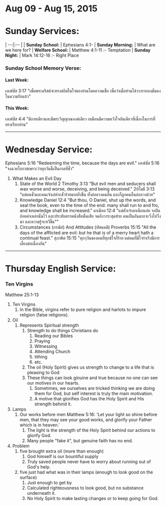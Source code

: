 # Aug 09 - Aug 15, 2015
# Sunday Services:

| --:|:-- |
| **Sunday School:**  |	Ephesians 4:1-
| **Sunday Morning:** |	What are we here for?
| **Welfare School:** |	Matthew 4:1-11 :- Temptation
| **Sunday Night:**   |  Mark 14:12-16 :- Right Place

### Sunday School Memory Verse:
#### Last Week: 
เอเฟซัส 3:17 "เพื่อพระคริสต์จะทรงสถิตในใจของท่านโดยความเชื่อ เพื่อว่าเมื่อท่านได้วางรากลงมั่นคงในความรักแล้ว"

#### This Week:
เอเฟซัส 4:4 "มีกายเดียวและมีพระวิญญาณองค์เดียว เหมือนมีความหวังใจอันเดียวที่เนื่องในการที่ทรงเรียกท่าน"

---
# Wednesday Service:
Ephesians 5:16 "Redeeming the time, because the days are evil."
เอเฟซัส 5:16 "จงฉวยโอกาสเพราะว่าทุกวันนี้เป็นกาลที่ชั่ว"

1. What Makes an Evil Day
	1. State of the World
		2 Timothy 3:13 "But evil men and seducers shall wax worse and worse, deceiving, and being deceived."
		2ทิโมธี 3:13 "แต่คนชั่วและคนเจ้าเล่ห์จะชั่วร้ายมากยิ่งขึ้น ทั้งล่อลวงคนอื่น และก็ถูกคนอื่นล่อลวงด้วย"
	2. Knowledge
		Daniel 12:4 "But thou, O Daniel, shut up the words, and seal the book, even to the time of the end: many shall run to and fro, and knowledge shall be increased."
		ดาเนียล 12:4 "แต่ตัวเจ้าดาเนียลเอ๋ย จงปิดถ้อยคำเหล่านั้นไว้ และประทับตราหนังสือนั้นเสีย จนถึงวาระสุดท้าย คนเป็นอันมากจะวิ่งไปวิ่งมา และความรู้จะทวีขึ้น""
	3. Circumstances (กรณีย์) And Attitudes (ทัศนคติ)
		Proverbs 15:15 "All the days of the afflicted are evil: but he that is of a merry heart hath a continual feast."
		สุภาษิต 15:15 "ทุกๆวันของคนที่ทุกข์ใจก็ร้าย แต่คนที่มีใจร่าเริงมีการเลี้ยงต่อเนื่องกัน"

---

# Thursday English Service:
### Ten Virgins
Matthew 25:1-13

1. Ten Virgins
	1. In the Bible, virgins refer to pure religion and harlots to impure religion (false religions).
2. Oil
	1. Represents Spiritual strength
		1. Strength to do things Christians do
			1. Reading our Bibles
			2. Praying
			3. Witnessing
			4. Attending Church
			5. tithing
			6. etc.
		2. The oil (Holy Spirit) gives us strength to change to a life that is pleasing to God
		3. These things can look ginuine and true because no one can see our motives in our hearts.
			1. Sometimes, we ourselves are tricked thinking we are doing them for God, but self interest is truly the main motivation.
			2. A motive that glorifies God has the Holy Spirit and His strength behind it.
3. Lamps
	1. Our works before men
		Matthew 5:16: 'Let your light so shine before men, that they may see your good works, and glorify your Father which is in heaven.'
		1. The light is the strength of the Holy Spirit behind our actions to glorify God.
		2. Many people "fake it", but genuine faith has no end.
4. Problem
	1. five brought extra oil (more than enough)
		1. God himself is our bountiful supply
		2. Truly saved people never have to worry about running out of God's help.
	2. five just had what was in their lamps (enough to look good on the surface)
		1. Just enough to get by
		2. Calculated righteousness to look good, but no substance underneath it.
		3. No Holy Spirit to make lasting changes or to keep going for God.